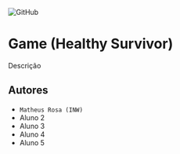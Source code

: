 ![GitHub](https://img.shields.io/github/license/professorjosedeassis/teste3)
# Game (Healthy Survivor)
Descrição
## Autores
- ` Matheus Rosa (INW) `
- Aluno 2
- Aluno 3 
- Aluno 4
- Aluno 5
